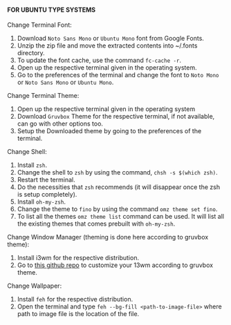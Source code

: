 #### FOR UBUNTU TYPE SYSTEMS ####

Change Terminal Font:
1. Download `Noto Sans Mono` or `Ubuntu Mono` font from Google Fonts.
2. Unzip the zip file and move the extracted contents into ~/.fonts directory.
3. To update the font cache, use the command `fc-cache -r`.
4. Open up the respective terminal given in the operating system.
5. Go to the preferences of the terminal and change the font to `Noto Mono` or `Noto Sans Mono` or `Ubuntu Mono`.

Change Terminal Theme:
1. Open up the respective terminal given in the operating system
2. Download `Gruvbox` Theme for the respective terminal, if not available, can go with other options too.
3. Setup the Downloaded theme by going to the preferences of the terminal.

Change Shell:
1. Install `zsh`.
2. Change the shell to `zsh` by using the command, `chsh -s $(which zsh)`.
3. Restart the terminal.
4. Do the necessities that `zsh` recommends (it will disappear once the zsh is setup completely).
5. Install `oh-my-zsh`.
6. Change the theme to `fino` by using the command `omz theme set fino`.
7. To list all the themes `omz theme list` command can be used. It will list all the existing themes that comes prebuilt with `oh-my-zsh`.

Change Window Manager (theming is done here according to gruvbox theme):
1. Install i3wm for the respective distribution.
2. Go to [this github repo](https://github.com/a-schaefers/i3-wm-gruvbox-theme/) to customize your 13wm according to gruvbox theme.

Change Wallpaper:
1. Install `feh` for the respective distribution.
2. Open the terminal and type `feh --bg-fill <path-to-image-file>` where path to image file is the location of the file.

